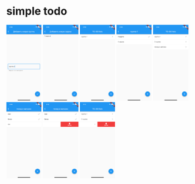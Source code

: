 # simple todo

<img src="screenshots/create_group.png" height="200">
<img src="screenshots/create_task.png" height="200">
<img src="screenshots/group_created.png" height="200">
<img src="screenshots/tasks.png" height="200">
<img src="screenshots/group_in_practice.png" height="200">
<img src="screenshots/tasks_in_practice.png" height="200">
<img src="screenshots/delete_task.png" height="200">
<img src="screenshots/delete_group.png" height="200">

